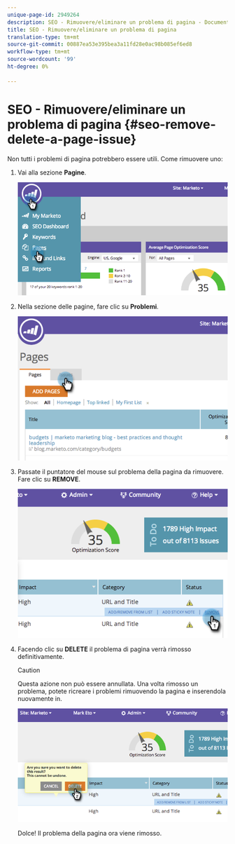 ```yaml
---
unique-page-id: 2949264
description: SEO - Rimuovere/eliminare un problema di pagina - Documenti Marketo - Documentazione del prodotto
title: SEO - Rimuovere/eliminare un problema di pagina
translation-type: tm+mt
source-git-commit: 00887ea53e395bea3a11fd28e0ac98b085ef6ed8
workflow-type: tm+mt
source-wordcount: '99'
ht-degree: 0%

---
```



# SEO - Rimuovere/eliminare un problema di pagina {#seo-remove-delete-a-page-issue}

Non tutti i problemi di pagina potrebbero essere utili. Come rimuovere uno:

1. Vai alla sezione **Pagine**.

   ![](assets/image2014-9-18-14-3a0-3a16.png)

1. Nella sezione delle pagine, fare clic su **Problemi**.

   ![](assets/image2014-9-18-14-3a0-3a30.png)

1. Passate il puntatore del mouse sul problema della pagina da rimuovere. Fare clic su **REMOVE**.

   ![](assets/image2014-9-18-14-3a0-3a38.png)

1. Facendo clic su **DELETE** il problema di pagina verrà rimosso definitivamente.

   >[!CAUTION]
   >
   >Questa azione non può essere annullata. Una volta rimosso un problema, potete ricreare i problemi rimuovendo la pagina e inserendola nuovamente in.

   ![](assets/image2014-9-18-14-3a1-3a28.png)

   Dolce! Il problema della pagina ora viene rimosso.

